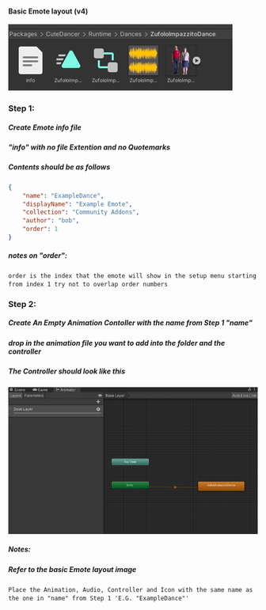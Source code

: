 #### Basic Emote layout (v4)
![Basic Folder Layout](.github/images/BasicFolder.png)

### Step 1:
##### Create Emote info file 
##### "info" with no file Extention and no Quotemarks

##### Contents should be as follows

```json
{
    "name": "ExampleDance",
    "displayName": "Example Emote",
    "collection": "Community Addons",
    "author": "bob",
    "order": 1
}
```
##### notes on "order": 
`order is the index that the emote will show in the setup menu starting from index 1 try not to overlap order numbers`

### Step 2:
##### Create An Empty Animation Contoller with the name from Step 1 "name"
##### drop in the animation file you want to add into the folder and the controller
##### The Controller should look like this
![Controller Example](.github/images/Controller.png)

##### Notes:
##### Refer to the basic Emote layout image
`Place the Animation, Audio, Controller and Icon with the same name as the one in "name" from Step 1 'E.G. "ExampleDance"'`


